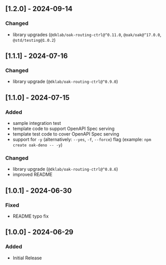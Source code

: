 ## [1.2.0] - 2024-09-14

### Changed

- library upgrades (`@dklab/oak-routing-ctrl@^0.11.0`, `@oak/oak@^17.0.0`, `@std/testing@1.0.2`)

## [1.1.1] - 2024-07-16

### Changed

- library upgrade (`@dklab/oak-routing-ctrl@^0.9.0`)

## [1.1.0] - 2024-07-15

### Added

- sample integration test
- template code to support OpenAPI Spec serving
- template test code to cover OpenAPI Spec serving
- support for `-y` (alternatively: `--yes`, `-f`, `--force`) flag (example: `npm create oak-deno -- -y`)

### Changed

- library upgrade (`@dklab/oak-routing-ctrl@^0.8.6`)
- improved README

## [1.0.1] - 2024-06-30

### Fixed

- README typo fix

## [1.0.0] - 2024-06-29

### Added

- Initial Release
